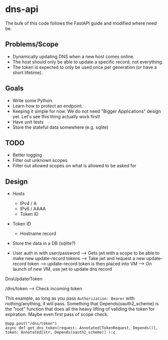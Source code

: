 # dns-api

The bulk of this code follows the FastAPI guide and modified where need be.

## Problems/Scope

* Dynamically updating DNS when a new host comes online.
* The host should only be able to update a specific record, not everything.
* The token is expected to only be used once per generation (or have a short lifetime).

## Goals

* Write some Python.
* Learn how to protect an endpoint.
* Keeping it simple for now. We do not need "Bigger Applications" design yet.
  Let's see this thing actually work first!
* Have unit tests
* Store the stateful data somewhere (e.g. sqlite)

## TODO

* Better logging
* Filter out unknown scopes
* Filter out allowed scopes on what is allowed to be asked for

## Design

* Hosts
  * IPv4 / A
  * IPv6 / AAAA
  * Token ID

* Token ID
    * Hostname record

* Store the data in a DB (sqlite?)

* User auth in with user/password
  --> Gets jwt with a scope to be able to make new update-record tokens
  --> Take jwt and request a new update-record token
  --> update-record token is then placed into VM
  --> On launch of new VM, use jwt to update dns record

DnsUpdaterToken

/dns/token --> Check incoming token


This example, as long as you pass `Authorization: Bearer` with nothing/anything, it will pass. Something that Depends(oauth2_scheme) is the "root" function that does all the heavy lifting of validing the token for expiration. Maybe even first pass of scope check.

```
@app.post("/dns/token")
async def get_dns_token(request: Annotated[TokenRequest, Depends()], token: Annotated[str, Depends(oauth2_scheme)] ):❮
```
